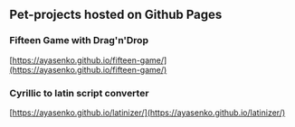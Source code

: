 ## Pet-projects hosted on Github Pages

### Fifteen Game with Drag'n'Drop
[https://ayasenko.github.io/fifteen-game/](https://ayasenko.github.io/fifteen-game/)

### Cyrillic to latin script converter
[https://ayasenko.github.io/latinizer/](https://ayasenko.github.io/latinizer/)
